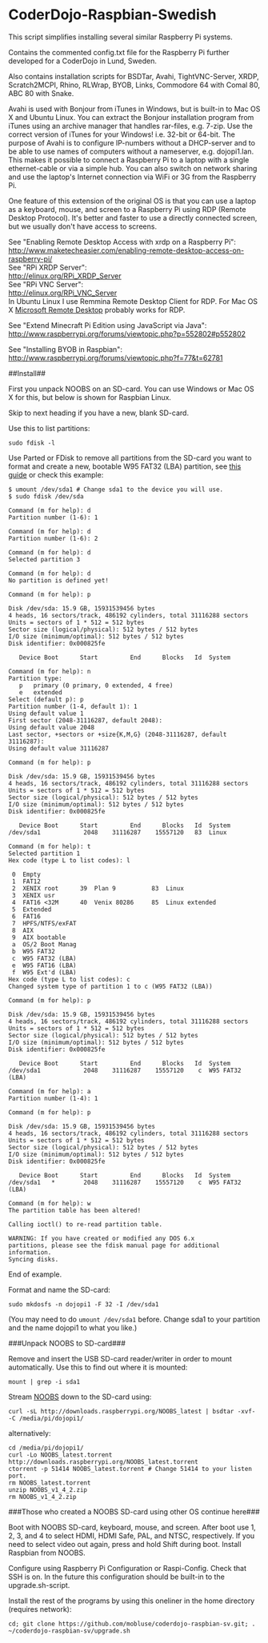 CoderDojo-Raspbian-Swedish
==========================

This script simplifies installing several similar Raspberry Pi systems.

Contains the commented config.txt file for the Raspberry Pi further developed 
for a CoderDojo in Lund, Sweden.

Also contains installation scripts for BSDTar, Avahi, TightVNC-Server, XRDP,
Scratch2MCPI, Rhino, RLWrap, BYOB, Links, Commodore 64 with Comal 80, 
ABC 80 with Snake.

Avahi is used with Bonjour from iTunes in Windows, but is built-in to 
Mac OS X and Ubuntu Linux. You can extract the Bonjour installation program 
from iTunes using an archive manager that handles rar-files, e.g. 7-zip. 
Use the correct version of iTunes for your Windows! i.e. 32-bit or 64-bit. 
The purpose of Avahi is to configure IP-numbers without a DHCP-server and to 
be able to use names of computers without a nameserver, e.g. dojopi1.lan. 
This makes it possible to connect a Raspberry Pi to a laptop with a single 
ethernet-cable or via a simple hub. You can also switch on network sharing 
and use the laptop's Internet connection via WiFi or 3G from the Raspberry Pi.

One feature of this extension of the original OS is that you can use a laptop 
as a keyboard, mouse, and screen to a Raspberry Pi using 
RDP (Remote Desktop Protocol). It's better and faster to use a directly 
connected screen, but we usually don't have access to screens.

See "Enabling Remote Desktop Access with xrdp on a Raspberry Pi":  
http://www.maketecheasier.com/enabling-remote-desktop-access-on-raspberry-pi/  
See "RPi XRDP Server":  
http://elinux.org/RPi_XRDP_Server  
See "RPi VNC Server":  
http://elinux.org/RPi_VNC_Server  
In Ubuntu Linux I use Remmina Remote Desktop Client for RDP. For Mac OS X 
[Microsoft Remote Desktop](https://itunes.apple.com/us/app/microsoft-remote-desktop/id715768417) 
probably works for RDP.

See "Extend Minecraft Pi Edition using JavaScript via Java":  
http://www.raspberrypi.org/forums/viewtopic.php?p=552802#p552802

See "Installing BYOB in Raspbian":  
http://www.raspberrypi.org/forums/viewtopic.php?f=77&t=62781

##Install##

First you unpack NOOBS on an SD-card. You can use Windows or Mac OS X for 
this, but below is shown for Raspbian Linux.

Skip to next heading if you have a new, blank SD-card.

Use this to list partitions:  

    sudo fdisk -l

Use Parted or FDisk to remove all partitions from the SD-card you want to 
format and create a new, bootable W95 FAT32 (LBA) partition, see 
[this guide](http://qdosmsq.dunbar-it.co.uk/blog/2013/06/noobs-for-raspberry-pi/) 
or check this example:

    $ umount /dev/sda1 # Change sda1 to the device you will use.
    $ sudo fdisk /dev/sda  

    Command (m for help): d  
    Partition number (1-6): 1
    
    Command (m for help): d  
    Partition number (1-6): 2
    
    Command (m for help): d  
    Selected partition 3
    
    Command (m for help): d  
    No partition is defined yet!
    
    Command (m for help): p
    
    Disk /dev/sda: 15.9 GB, 15931539456 bytes  
    4 heads, 16 sectors/track, 486192 cylinders, total 31116288 sectors  
    Units = sectors of 1 * 512 = 512 bytes  
    Sector size (logical/physical): 512 bytes / 512 bytes  
    I/O size (minimum/optimal): 512 bytes / 512 bytes  
    Disk identifier: 0x000825fe  
    
       Device Boot      Start         End      Blocks   Id  System

    Command (m for help): n  
    Partition type:
       p   primary (0 primary, 0 extended, 4 free)  
       e   extended  
    Select (default p): p  
    Partition number (1-4, default 1): 1  
    Using default value 1  
    First sector (2048-31116287, default 2048):  
    Using default value 2048  
    Last sector, +sectors or +size{K,M,G} (2048-31116287, default 31116287):  
    Using default value 31116287
    
    Command (m for help): p
    
    Disk /dev/sda: 15.9 GB, 15931539456 bytes  
    4 heads, 16 sectors/track, 486192 cylinders, total 31116288 sectors  
    Units = sectors of 1 * 512 = 512 bytes  
    Sector size (logical/physical): 512 bytes / 512 bytes  
    I/O size (minimum/optimal): 512 bytes / 512 bytes  
    Disk identifier: 0x000825fe
    
       Device Boot      Start         End      Blocks   Id  System  
    /dev/sda1            2048    31116287    15557120   83  Linux  
    
    Command (m for help): t  
    Selected partition 1  
    Hex code (type L to list codes): l
    
     0  Empty  
     1  FAT12  
     2  XENIX root      39  Plan 9          83  Linux  
     3  XENIX usr  
     4  FAT16 <32M      40  Venix 80286     85  Linux extended  
     5  Extended  
     6  FAT16  
     7  HPFS/NTFS/exFAT  
     8  AIX  
     9  AIX bootable  
     a  OS/2 Boot Manag  
     b  W95 FAT32  
     c  W95 FAT32 (LBA)  
     e  W95 FAT16 (LBA)  
     f  W95 Ext'd (LBA)  
    Hex code (type L to list codes): c  
    Changed system type of partition 1 to c (W95 FAT32 (LBA))
    
    Command (m for help): p
    
    Disk /dev/sda: 15.9 GB, 15931539456 bytes  
    4 heads, 16 sectors/track, 486192 cylinders, total 31116288 sectors  
    Units = sectors of 1 * 512 = 512 bytes  
    Sector size (logical/physical): 512 bytes / 512 bytes  
    I/O size (minimum/optimal): 512 bytes / 512 bytes  
    Disk identifier: 0x000825fe
    
       Device Boot      Start         End      Blocks   Id  System  
    /dev/sda1            2048    31116287    15557120    c  W95 FAT32 (LBA)
    
    Command (m for help): a  
    Partition number (1-4): 1
    
    Command (m for help): p
    
    Disk /dev/sda: 15.9 GB, 15931539456 bytes  
    4 heads, 16 sectors/track, 486192 cylinders, total 31116288 sectors  
    Units = sectors of 1 * 512 = 512 bytes  
    Sector size (logical/physical): 512 bytes / 512 bytes  
    I/O size (minimum/optimal): 512 bytes / 512 bytes  
    Disk identifier: 0x000825fe
    
       Device Boot      Start         End      Blocks   Id  System  
    /dev/sda1   *        2048    31116287    15557120    c  W95 FAT32 (LBA)
    
    Command (m for help): w  
    The partition table has been altered!
    
    Calling ioctl() to re-read partition table.
    
    WARNING: If you have created or modified any DOS 6.x  
    partitions, please see the fdisk manual page for additional  
    information.  
    Syncing disks.  

End of example.

Format and name the SD-card:  

    sudo mkdosfs -n dojopi1 -F 32 -I /dev/sda1  
(You may need to do `umount /dev/sda1` before. Change sda1 to your partition and the name dojopi1 to what you like.)

###Unpack NOOBS to SD-card###

Remove and insert the USB SD-card reader/writer in order to mount automatically. Use this to find out where it is mounted:  

    mount | grep -i sda1  

Stream [NOOBS](http://www.raspberrypi.org/downloads/) down to the SD-card using:

    curl -sL http://downloads.raspberrypi.org/NOOBS_latest | bsdtar -xvf- -C /media/pi/dojopi1/  
alternatively:

    cd /media/pi/dojopi1/  
    curl -Lo NOOBS_latest.torrent http://downloads.raspberrypi.org/NOOBS_latest.torrent  
    ctorrent -p 51414 NOOBS_latest.torrent # Change 51414 to your listen port.  
    rm NOOBS_latest.torrent  
    unzip NOOBS_v1_4_2.zip  
    rm NOOBS_v1_4_2.zip  

###Those who created a NOOBS SD-card using other OS continue here###

Boot with NOOBS SD-card, keyboard, mouse, and screen. After boot use 1, 2, 3, and 4 to 
select HDMI, HDMI Safe, PAL, and NTSC, respectively. If you need to select 
video out again, press and hold Shift during boot. Install Raspbian from 
NOOBS.  

Configure using Raspberry Pi Configuration or Raspi-Config. Check that SSH is on.
In the future this configuration should be built-in to the 
upgrade.sh-script.

Install the rest of the programs by using this oneliner in the home 
directory (requires network):

    cd; git clone https://github.com/mobluse/coderdojo-raspbian-sv.git; . ~/coderdojo-raspbian-sv/upgrade.sh
